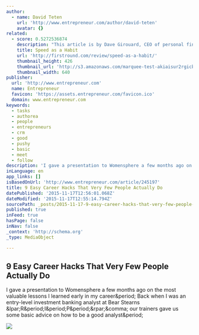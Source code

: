 ```yaml
---
author:
  - name: David Teten
    url: 'http://www.entrepreneur.com/author/david-teten'
    avatar: {}
related:
  - score: 0.5272536874
    description: "This article is by Dave Girouard, CEO of personal finance startup Upstart, and former President of Google Enterprise Apps. He's well known for building Google's enterprise apps division into a $1B+ global business. Here he shares his tips for making speed fundamental to your company."
    title: Speed as a Habit
    url: 'http://firstround.com/review/speed-as-a-habit/'
    thumbnail_height: 426
    thumbnail_url: 'http://s3.amazonaws.com/marquee-test-akiaisur2rgicbmpehea/8A0V9qL9TTic0g9CdcXm_Dave%20Hero.jpg'
    thumbnail_width: 640
publisher:
  url: 'http://www.entrepreneur.com'
  name: Entrepreneur
  favicon: 'https://assets.entrepreneur.com/favicon.ico'
  domain: www.entrepreneur.com
keywords:
  - tasks
  - authorea
  - people
  - entrepreneurs
  - crm
  - good
  - pushy
  - basic
  - meet
  - follow
description: 'I gave a presentation to Womensphere a few months ago on the most valuable lessons I learned early in my career. Back when I was an entry-level investment banking analyst at Bear Stearns (R.I.P.), our trainers gave us some basic advice on how to be a good analyst.'
inLanguage: en
app_links: []
isBasedOnUrl: 'http://www.entrepreneur.com/article/245197'
title: 9 Easy Career Hacks That Very Few People Actually Do
datePublished: '2015-11-17T12:56:01.068Z'
dateModified: '2015-11-17T12:55:14.794Z'
sourcePath: _posts/2015-11-17-9-easy-career-hacks-that-very-few-people-actually-do.md
published: true
inFeed: true
hasPage: false
inNav: false
_context: 'http://schema.org'
_type: MediaObject

---
```

<article style=""><h1>9 Easy Career Hacks That Very Few People Actually Do</h1><p>I gave a presentation to Womensphere a few months ago on the most valuable lessons I learned early in my career&amp;period; Back when I was an entry-level investment banking analyst at Bear Stearns &amp;lpar;R&amp;period;I&amp;period;P&amp;period;&amp;rpar;&amp;comma; our trainers gave us some basic advice on how to be a good analyst&amp;period;</p><img src="https://assets.entrepreneur.com/content/3x2/822/20150401230820-business-woman-sitting-boss-entrepreneur.jpeg" /></article>
